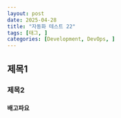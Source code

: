 ```yaml
---
layout: post
date: 2025-04-28
title: "자동화 테스트 22"
tags: [태그, ]
categories: [Development, DevOps, ]
---
```



## 제목1



### 제목2



#### 배고파요

